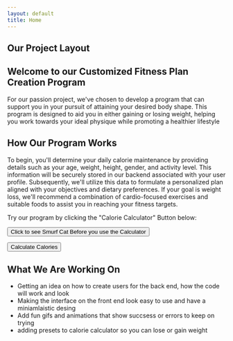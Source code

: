 ```yaml
---
layout: default
title: Home
---
```


## Our Project Layout
## Welcome to our Customized Fitness Plan Creation Program
For our passion project, we've chosen to develop a program that can support you in your pursuit of attaining your desired body shape. This program is designed to aid you in either gaining or losing weight, helping you work towards your ideal physique while promoting a healthier lifestyle

## How Our Program Works

To begin, you'll determine your daily calorie maintenance by providing details such as your age, weight, height, gender, and activity level. This information will be securely stored in our backend associated with your user profile. Subsequently, we'll utilize this data to formulate a personalized plan aligned with your objectives and dietary preferences. If your goal is weight loss, we'll recommend a combination of cardio-focused exercises and suitable foods to assist you in reaching your fitness targets.

<p>Try our program by clicking the "Calorie Calculator" Button below:</p>
<button><a href="https://www.google.com/search?sca_esv=569384727&q=smurf+cat+meme&tbm=vid&source=lnms&sa=X&ved=2ahUKEwidooPHqM-BAxXKMUQIHRsGCGEQ0pQJegQICRAB&biw=1440&bih=702&dpr=2&safe=active&ssui=on#fpstate=ive&vld=cid:b4627ef3,vid:Gmc00FKuH70,st:0" style="color: black; text-decoration: none;">Click to see Smurf Cat Before you use the Calculator</a></button>


<button><a href="/student/calcalc.html" style="color: black; text-decoration: none;">Calculate Calories</a></button>

## What We Are Working On

- Getting an idea on how to create users for the back end, how the code will work and look
- Making the interface on the front end look easy to use and have a miniamlaistic desing
- Add fun gifs and animations that show succsess or errors to keep on trying
- adding presets to calorie calculator so you can lose or gain weight